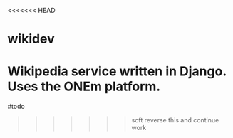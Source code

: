 <<<<<<< HEAD
# wikidev
Wikipedia service written in Django. Uses the ONEm platform.
=======
#todo
>>>>>>> soft reverse this and continue work
